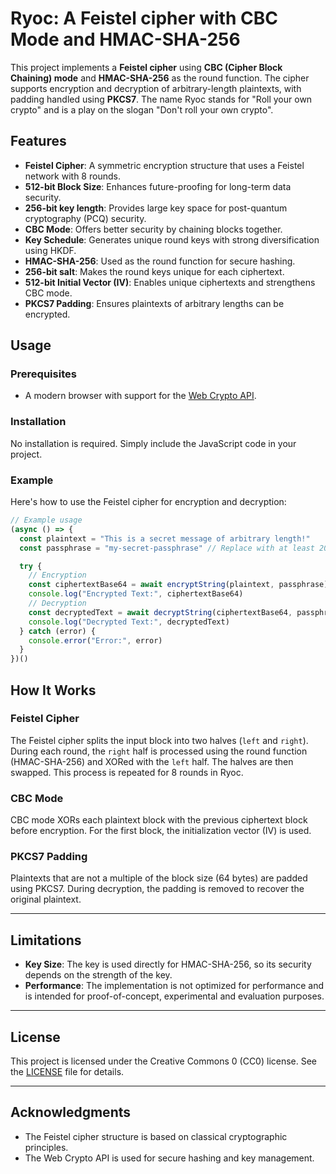 # Ryoc: A Feistel cipher with CBC Mode and HMAC-SHA-256

This project implements a **Feistel cipher** using **CBC (Cipher Block Chaining) mode** and **HMAC-SHA-256** as the round function. The cipher supports encryption and decryption of arbitrary-length plaintexts, with padding handled using **PKCS7**.
The name Ryoc stands for "Roll your own crypto" and is a play on the slogan "Don't roll your own crypto".

## Features
- **Feistel Cipher**: A symmetric encryption structure that uses a Feistel network with 8 rounds.
- **512-bit Block Size**: Enhances future-proofing for long-term data security.
- **256-bit key length**: Provides large key space for post-quantum cryptography (PCQ) security.
- **CBC Mode**: Offers better security by chaining blocks together.
- **Key Schedule**: Generates unique round keys with strong diversification using HKDF.
- **HMAC-SHA-256**: Used as the round function for secure hashing.
- **256-bit salt**: Makes the round keys unique for each ciphertext.
- **512-bit Initial Vector (IV)**: Enables unique ciphertexts and strengthens CBC mode.
- **PKCS7 Padding**: Ensures plaintexts of arbitrary lengths can be encrypted.

## Usage

### Prerequisites
- A modern browser with support for the [Web Crypto API](https://developer.mozilla.org/en-US/docs/Web/API/Web_Crypto_API).

### Installation
No installation is required. Simply include the JavaScript code in your project.

### Example
Here's how to use the Feistel cipher for encryption and decryption:

```javascript
// Example usage
(async () => {
  const plaintext = "This is a secret message of arbitrary length!"
  const passphrase = "my-secret-passphrase" // Replace with at least 20 truly random English words for ~256-bit security

  try {
    // Encryption
    const ciphertextBase64 = await encryptString(plaintext, passphrase)
    console.log("Encrypted Text:", ciphertextBase64)
    // Decryption
    const decryptedText = await decryptString(ciphertextBase64, passphrase)
    console.log("Decrypted Text:", decryptedText)
  } catch (error) {
    console.error("Error:", error)
  }
})()
```

## How It Works

### Feistel Cipher
The Feistel cipher splits the input block into two halves (`left` and `right`). During each round, the `right` half is processed using the round function (HMAC-SHA-256) and XORed with the `left` half. The halves are then swapped. This process is repeated for 8 rounds in Ryoc.

### CBC Mode
CBC mode XORs each plaintext block with the previous ciphertext block before encryption. For the first block, the initialization vector (IV) is used.

### PKCS7 Padding
Plaintexts that are not a multiple of the block size (64 bytes) are padded using PKCS7. During decryption, the padding is removed to recover the original plaintext.

---

## Limitations
- **Key Size**: The key is used directly for HMAC-SHA-256, so its security depends on the strength of the key.
- **Performance**: The implementation is not optimized for performance and is intended for proof-of-concept, experimental and evaluation purposes.

---

## License
This project is licensed under the Creative Commons 0 (CC0) license. See the [LICENSE](LICENSE) file for details.

---

## Acknowledgments
- The Feistel cipher structure is based on classical cryptographic principles.
- The Web Crypto API is used for secure hashing and key management.
